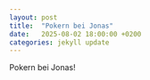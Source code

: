 ```yaml
---
layout: post
title:  "Pokern bei Jonas"
date:   2025-08-02 18:00:00 +0200
categories: jekyll update
---
```

Pokern bei Jonas!